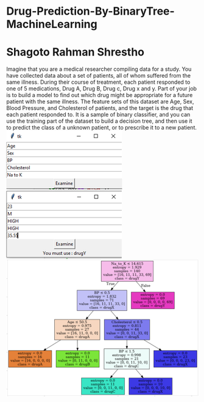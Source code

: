 # Drug-Prediction-By-BinaryTree-MachineLearning
<h1>Shagoto Rahman Shrestho </h1>
Imagine that you are a medical researcher compiling data for a study. You have collected data about a set of patients, all of whom suffered from the same illness. During their course of treatment, each patient responded to one of 5 medications, Drug A, Drug B, Drug c, Drug x and y. 
Part of your job is to build a model to find out which drug might be appropriate for a future patient with the same illness. The feature sets of this dataset are Age, Sex, Blood Pressure, and Cholesterol of patients, and the target is the drug that each patient responded to. 
It is a sample of binary classifier, and you can use the training part of the dataset to build a decision tree, and then use it to predict the class of a unknown patient, or to prescribe it to a new patient.
<img src='Screenshot_24.png'>
<img src='Screenshot_23.png'>
<img src='TREE.png'>
